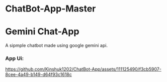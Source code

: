 # ChatBot-App-Master
# Gemini Chat-App

A sipmple chatbot made using google gemini api.

### App Ui:

  
https://github.com/Kinshuk1202/ChatBot-App/assets/111125490/f3cb5907-8cee-4a49-b149-d64f93c1618c

